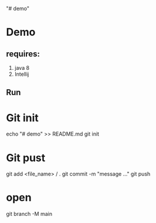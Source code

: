 "# demo" 
# Demo
## requires:
1. java 8
2. Intellij

## Run
# Git init 
echo "# demo" >> README.md
git init

# Git pust
git add <file_name> / .
git commit -m "message ..."
git push 

# open
git branch -M main
